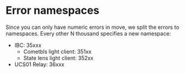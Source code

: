 # Error namespaces

Since you can only have numeric errors in move, we split the errors to namespaces. Every other
N thousand specifies a new namespace:

- IBC: 35xxx
  - Cometbls light client: 351xx
  - State lens light client: 352xx
- UCS01 Relay: 36xxx
